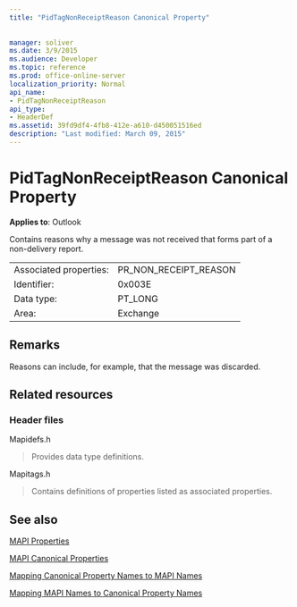 ```yaml
---
title: "PidTagNonReceiptReason Canonical Property"
 
 
manager: soliver
ms.date: 3/9/2015
ms.audience: Developer
ms.topic: reference
ms.prod: office-online-server
localization_priority: Normal
api_name:
- PidTagNonReceiptReason
api_type:
- HeaderDef
ms.assetid: 39fd9df4-4fb8-412e-a610-d450051516ed
description: "Last modified: March 09, 2015"
---
```


# PidTagNonReceiptReason Canonical Property

  
  
**Applies to**: Outlook 
  
Contains reasons why a message was not received that forms part of a non-delivery report.
  
|||
|:-----|:-----|
|Associated properties:  <br/> |PR_NON_RECEIPT_REASON  <br/> |
|Identifier:  <br/> |0x003E  <br/> |
|Data type:  <br/> |PT_LONG  <br/> |
|Area:  <br/> |Exchange  <br/> |
   
## Remarks

Reasons can include, for example, that the message was discarded.
  
## Related resources

### Header files

Mapidefs.h
  
> Provides data type definitions.
    
Mapitags.h
  
> Contains definitions of properties listed as associated properties.
    
## See also



[MAPI Properties](mapi-properties.md)
  
[MAPI Canonical Properties](mapi-canonical-properties.md)
  
[Mapping Canonical Property Names to MAPI Names](mapping-canonical-property-names-to-mapi-names.md)
  
[Mapping MAPI Names to Canonical Property Names](mapping-mapi-names-to-canonical-property-names.md)

